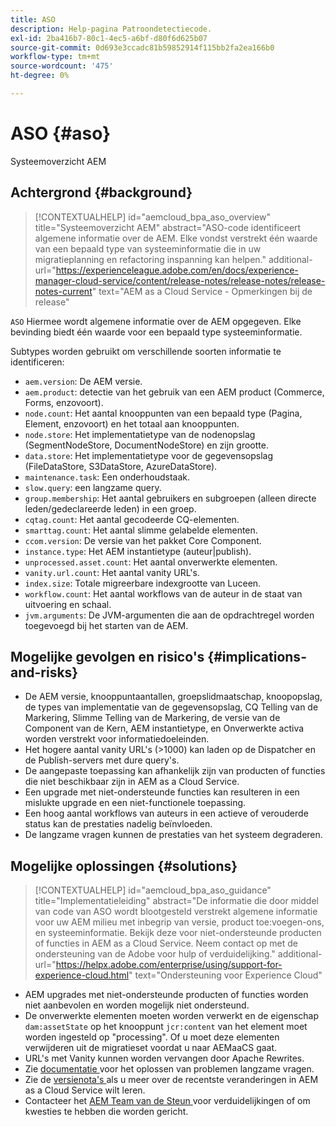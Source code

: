 ```yaml
---
title: ASO
description: Help-pagina Patroondetectiecode.
exl-id: 2ba416b7-80c1-4ec5-a6bf-d80f6d625b07
source-git-commit: 0d693e3ccadc81b59852914f115bb2fa2ea166b0
workflow-type: tm+mt
source-wordcount: '475'
ht-degree: 0%

---
```


# ASO {#aso}

Systeemoverzicht AEM

## Achtergrond {#background}

>[!CONTEXTUALHELP]
>id="aemcloud_bpa_aso_overview"
>title="Systeemoverzicht AEM"
>abstract="ASO-code identificeert algemene informatie over de AEM. Elke vondst verstrekt één waarde van een bepaald type van systeeminformatie die in uw migratieplanning en refactoring inspanning kan helpen."
>additional-url="https://experienceleague.adobe.com/en/docs/experience-manager-cloud-service/content/release-notes/release-notes/release-notes-current" text="AEM as a Cloud Service - Opmerkingen bij de release"

`ASO` Hiermee wordt algemene informatie over de AEM opgegeven. Elke bevinding biedt één waarde voor een bepaald type systeeminformatie.

Subtypes worden gebruikt om verschillende soorten informatie te identificeren:

* `aem.version`: De AEM versie.
* `aem.product`: detectie van het gebruik van een AEM product (Commerce, Forms, enzovoort).
* `node.count`: Het aantal knooppunten van een bepaald type (Pagina, Element, enzovoort) en het totaal aan knooppunten.
* `node.store`: Het implementatietype van de nodenopslag (SegmentNodeStore, DocumentNodeStore) en zijn grootte.
* `data.store`: Het implementatietype voor de gegevensopslag (FileDataStore, S3DataStore, AzureDataStore).
* `maintenance.task`: Een onderhoudstaak.
* `slow.query`: een langzame query.
* `group.membership`: Het aantal gebruikers en subgroepen (alleen directe leden/gedeclareerde leden) in een groep.
* `cqtag.count`: Het aantal gecodeerde CQ-elementen.
* `smarttag.count`: Het aantal slimme gelabelde elementen.
* `ccom.version`: De versie van het pakket Core Component.
* `instance.type`: Het AEM instantietype (auteur|publish).
* `unprocessed.asset.count`: Het aantal onverwerkte elementen.
* `vanity.url.count`: Het aantal vanity URL&#39;s.
* `index.size`: Totale migreerbare indexgrootte van Luceen.
* `workflow.count`: Het aantal workflows van de auteur in de staat van uitvoering en schaal.
* `jvm.arguments`: De JVM-argumenten die aan de opdrachtregel worden toegevoegd bij het starten van de AEM.

## Mogelijke gevolgen en risico&#39;s {#implications-and-risks}

* De AEM versie, knooppuntaantallen, groepslidmaatschap, knoopopslag, de types van implementatie van de gegevensopslag, CQ Telling van de Markering, Slimme Telling van de Markering, de versie van de Component van de Kern, AEM instantietype, en Onverwerkte activa worden verstrekt voor informatiedoeleinden.
* Het hogere aantal vanity URL&#39;s (>1000) kan laden op de Dispatcher en de Publish-servers met dure query&#39;s.
* De aangepaste toepassing kan afhankelijk zijn van producten of functies die niet beschikbaar zijn in AEM as a Cloud Service.
* Een upgrade met niet-ondersteunde functies kan resulteren in een mislukte upgrade en een niet-functionele toepassing.
* Een hoog aantal workflows van auteurs in een actieve of verouderde status kan de prestaties nadelig beïnvloeden.
* De langzame vragen kunnen de prestaties van het systeem degraderen.

## Mogelijke oplossingen {#solutions}

>[!CONTEXTUALHELP]
>id="aemcloud_bpa_aso_guidance"
>title="Implementatieleiding"
>abstract="De informatie die door middel van code van ASO wordt blootgesteld verstrekt algemene informatie voor uw AEM milieu met inbegrip van versie, product toe:voegen-ons, en systeeminformatie. Bekijk deze voor niet-ondersteunde producten of functies in AEM as a Cloud Service. Neem contact op met de ondersteuning van de Adobe voor hulp of verduidelijking."
>additional-url="https://helpx.adobe.com/enterprise/using/support-for-experience-cloud.html" text="Ondersteuning voor Experience Cloud"

* AEM upgrades met niet-ondersteunde producten of functies worden niet aanbevolen en worden mogelijk niet ondersteund.
* De onverwerkte elementen moeten worden verwerkt en de eigenschap `dam:assetState` op het knooppunt `jcr:content` van het element moet worden ingesteld op &quot;processing&quot;. Of u moet deze elementen verwijderen uit de migratieset voordat u naar AEMaaCS gaat.
* URL&#39;s met Vanity kunnen worden vervangen door Apache Rewrites.
* Zie [ documentatie ](https://experienceleague.adobe.com/en/docs/experience-manager-65/content/implementing/developing/bestpractices/troubleshooting-slow-queries) voor het oplossen van problemen langzame vragen.
* Zie de [ versienota&#39;s ](https://experienceleague.adobe.com/en/docs/experience-manager-cloud-service/content/release-notes/release-notes/release-notes-current) als u meer over de recentste veranderingen in AEM as a Cloud Service wilt leren.
* Contacteer het [ AEM Team van de Steun ](https://helpx.adobe.com/enterprise/using/support-for-experience-cloud.html) voor verduidelijkingen of om kwesties te hebben die worden gericht.
